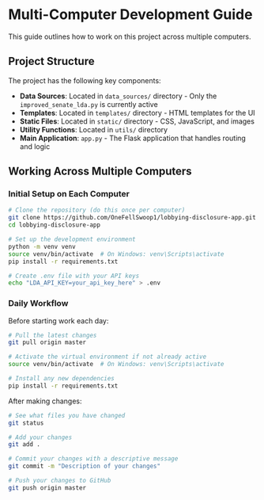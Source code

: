 # Multi-Computer Development Guide

This guide outlines how to work on this project across multiple computers.

## Project Structure

The project has the following key components:

- **Data Sources**: Located in `data_sources/` directory - Only the `improved_senate_lda.py` is currently active
- **Templates**: Located in `templates/` directory - HTML templates for the UI
- **Static Files**: Located in `static/` directory - CSS, JavaScript, and images
- **Utility Functions**: Located in `utils/` directory
- **Main Application**: `app.py` - The Flask application that handles routing and logic

## Working Across Multiple Computers

### Initial Setup on Each Computer

```bash
# Clone the repository (do this once per computer)
git clone https://github.com/OneFellSwoop1/lobbying-disclosure-app.git
cd lobbying-disclosure-app

# Set up the development environment
python -m venv venv
source venv/bin/activate  # On Windows: venv\Scripts\activate
pip install -r requirements.txt

# Create .env file with your API keys
echo "LDA_API_KEY=your_api_key_here" > .env
```

### Daily Workflow

Before starting work each day:

```bash
# Pull the latest changes
git pull origin master

# Activate the virtual environment if not already active
source venv/bin/activate  # On Windows: venv\Scripts\activate

# Install any new dependencies
pip install -r requirements.txt
```

After making changes:

```bash
# See what files you have changed
git status

# Add your changes
git add .

# Commit your changes with a descriptive message
git commit -m "Description of your changes"

# Push your changes to GitHub
git push origin master
```
